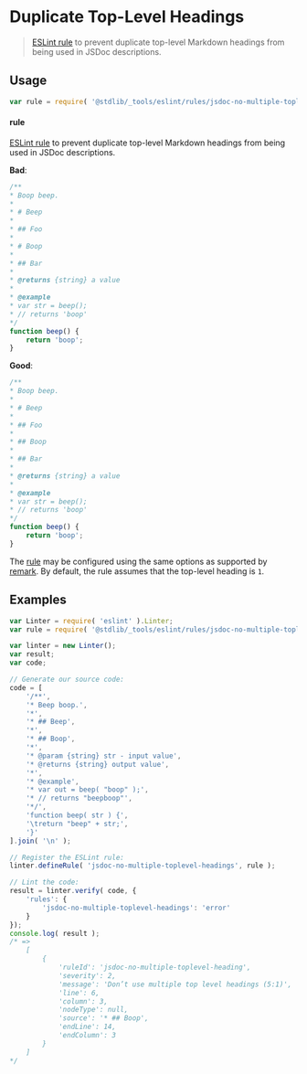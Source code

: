 <!--

@license Apache-2.0

Copyright (c) 2018 The Stdlib Authors.

Licensed under the Apache License, Version 2.0 (the "License");
you may not use this file except in compliance with the License.
You may obtain a copy of the License at

   http://www.apache.org/licenses/LICENSE-2.0

Unless required by applicable law or agreed to in writing, software
distributed under the License is distributed on an "AS IS" BASIS,
WITHOUT WARRANTIES OR CONDITIONS OF ANY KIND, either express or implied.
See the License for the specific language governing permissions and
limitations under the License.

-->

# Duplicate Top-Level Headings

> [ESLint rule][eslint-rules] to prevent duplicate top-level Markdown headings from being used in JSDoc descriptions.

<section class="intro">

</section>

<!-- /.intro -->

<section class="usage">

## Usage

```javascript
var rule = require( '@stdlib/_tools/eslint/rules/jsdoc-no-multiple-toplevel-headings' );
```

#### rule

[ESLint rule][eslint-rules] to prevent duplicate top-level Markdown headings from being used in JSDoc descriptions.

**Bad**:

<!-- eslint-disable stdlib/jsdoc-no-multiple-toplevel-headings, stdlib/jsdoc-markdown-remark -->

```javascript
/**
* Boop beep.
*
* # Beep
*
* ## Foo
*
* # Boop
*
* ## Bar
*
* @returns {string} a value
*
* @example
* var str = beep();
* // returns 'boop'
*/
function beep() {
    return 'boop';
}
```

**Good**:

<!-- eslint-disable stdlib/jsdoc-markdown-remark -->

```javascript
/**
* Boop beep.
*
* # Beep
*
* ## Foo
*
* ## Boop
*
* ## Bar
*
* @returns {string} a value
*
* @example
* var str = beep();
* // returns 'boop'
*/
function beep() {
    return 'boop';
}
```

The [rule][eslint-rules] may be configured using the same options as supported by [remark][remark-lint-multiple-toplevel-headings]. By default, the rule assumes that the top-level heading is `1`.

</section>

<!-- /.usage -->

<section class="examples">

## Examples

<!-- eslint no-undef: "error" -->

```javascript
var Linter = require( 'eslint' ).Linter;
var rule = require( '@stdlib/_tools/eslint/rules/jsdoc-no-multiple-toplevel-headings' );

var linter = new Linter();
var result;
var code;

// Generate our source code:
code = [
    '/**',
    '* Beep boop.',
    '*',
    '* ## Beep',
    '*',
    '* ## Boop',
    '*',
    '* @param {string} str - input value',
    '* @returns {string} output value',
    '*',
    '* @example',
    '* var out = beep( "boop" );',
    '* // returns "beepboop"',
    '*/',
    'function beep( str ) {',
    '\treturn "beep" + str;',
    '}'
].join( '\n' );

// Register the ESLint rule:
linter.defineRule( 'jsdoc-no-multiple-toplevel-headings', rule );

// Lint the code:
result = linter.verify( code, {
    'rules': {
        'jsdoc-no-multiple-toplevel-headings': 'error'
    }
});
console.log( result );
/* =>
    [
        {
            'ruleId': 'jsdoc-no-multiple-toplevel-heading',
            'severity': 2,
            'message': 'Don’t use multiple top level headings (5:1)',
            'line': 6,
            'column': 3,
            'nodeType': null,
            'source': '* ## Boop',
            'endLine': 14,
            'endColumn': 3
        }
    ]
*/
```

</section>

<!-- /.examples -->

<section class="links">

[eslint-rules]: https://eslint.org/docs/developer-guide/working-with-rules

[remark-lint-multiple-toplevel-headings]: https://github.com/remarkjs/remark-lint/tree/19150d94f89f7a0d94d083417890236d11839641/packages/remark-lint-multiple-toplevel-headings

</section>

<!-- /.links -->
